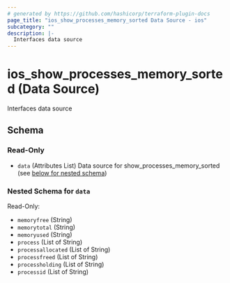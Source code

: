 ```yaml
---
# generated by https://github.com/hashicorp/terraform-plugin-docs
page_title: "ios_show_processes_memory_sorted Data Source - ios"
subcategory: ""
description: |-
  Interfaces data source
---
```


# ios_show_processes_memory_sorted (Data Source)

Interfaces data source



<!-- schema generated by tfplugindocs -->
## Schema

### Read-Only

- `data` (Attributes List) Data source for show_processes_memory_sorted (see [below for nested schema](#nestedatt--data))

<a id="nestedatt--data"></a>
### Nested Schema for `data`

Read-Only:

- `memoryfree` (String)
- `memorytotal` (String)
- `memoryused` (String)
- `process` (List of String)
- `processallocated` (List of String)
- `processfreed` (List of String)
- `processholding` (List of String)
- `processid` (List of String)

